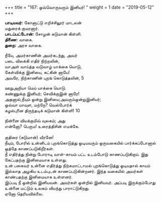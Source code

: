 ﻿+++
title = "167: ஒவ்வொருவரும் இனியர்!  "
weight = 1
date = "2019-05-12"
+++

**பாடியவர்:** கோனாட்டு எறிச்சிலூர் மாடலன்  
மதுரைக் குமரனார்.  
**பாடப்பட்டோன்:** சோழன் கடுமான் கிள்ளி.  
**திணை:** வாகை.  
**துறை:** அரச வாகை.  
  
நீயே, அமர்காணின் அமர்கடந்து, அவர்  
படை விலக்கி எதிர் நிற்றலின்,  
வாஅள் வாய்த்த வடுவாழ் யாக்கை யொடு,  
கேள்விக்கு இனியை, கட்கின் னாயே!  
அவரே, நிற்காணின் புறங் கொடுத்தலின், 5  
  
ஊறுஅறியா மெய் யாக்கை யொடு.  
கண்ணுக்கு இனியர்; செவிக்குஇன் னாரே!  
அதனால்,நீயும் ஒன்று இனியை;அவரும்ஒன்றுஇனியர்;  
ஒவ்வா யாவுள, மற்றே? வெல்போர்க்  
கழல்புனை திருந்தடிக் கடுமான் கிள்ளி! 10  
  
நின்னை வியக்குமிவ் வுலகம்; அது  
என்னோ? பெரும! உரைத்திசின் எமக்கே.  
   
குதிரை (கடுமான்) வீரனே!  
நீயும், போரில் உன்னிடம் புறங்கொடுத்து ஓடியவரும் ஒருவகையில் பார்க்கப்போனால் ஒத்தே காணப்படுகிறீர்கள்.  
நீ எதிர்த்து நின்று போராடி வாள்-காயம் பட்ட உடம்போடு காணப்படுகிறாய். இது கேட்பதற்கு இனிமையாக உள்ளது.  
உன் பகைவர் உன்னை எதிர்த்து நிற்கமாட்டாமல் புறங்கொடுத்து ஓடியதால் காயம் இல்லாத அழகிய உடம்புடன் காணப்படுகின்றனர். இந்த வகையில் அவர்கள் காண்பதற்கு இனிமையாக உள்ளனர்.  
இப்படி நீ ஒன்றில் இனியவன். அவர்கள் ஒன்றில் இனியவர். அப்படி இருக்கும்போது உன்னை மட்டும் உலகம் வியந்து பாராட்டுகிறது.  
ஏனோ தெரியவில்லை.  
